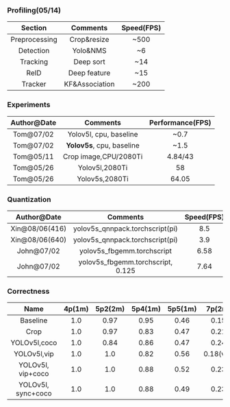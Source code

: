 ### Profiling(05/14)

|    Section    |    Comments    | Speed(FPS) |
| :-----------: | :------------: | :--------: |
| Preprocessing |  Crop&resize   |    ~500    |
|   Detection   |    Yolo&NMS    |     ~6     |
|   Tracking    |   Deep sort    |    ~14     |
|     ReID      |  Deep feature  |    ~15     |
|    Tracker    | KF&Association |    ~200    |

### Experiments


| Author@Date |          Comments          | Performance(FPS) |
| :---------: | :------------------------: | :--------------: |
|  Tom@07/02  |   Yolov5l, cpu, baseline   |       ~0.7       |
|  Tom@07/02  | **Yolov5s**, cpu, baseline |       ~1.5       |
|  Tom@05/11  |   Crop image,CPU/2080Ti    |     4.84/43      |
|  Tom@05/26  |       Yolov5l,2080Ti       |        58        |
|  Tom@05/26  |       Yolov5s,2080Ti       |      64.05       |


### Quantization

| Author@Date |             Comments              |    Speed(FPS)    |
| :---------: | :-------------------------------: | :--------------: |
| Xin@08/06(416)   | yolov5s_qnnpack.torchscript(pi)       |       8.5        |
| Xin@08/06(640)   | yolov5s_qnnpack.torchscript(pi)       |       3.9        |
| John@07/02  |    yolov5s_fbgemm.torchscript     |       6.58       |
| John@07/02  | yolov5s_fbgemm.torchscript, 0.125 |       7.64       |

### Correctness

|        Name        | 4p(1m) | 5p2(2m) | 5p4(1m) | 5p5(1m) |  7p(2m)   | Avg  |
| :----------------: | :----: | :-----: | :-----: | :-----: | :-------: | :--: |
|      Baseline      |  1.0   |  0.97   |  0.95   |  0.46   |   0.15    | 0.66 |
|        Crop        |  1.0   |  0.97   |  0.83   |  0.47   |   0.21    | 0.66 |
|    YOLOv5l,coco    |  1.0   |  0.84   |  0.86   |  0.47   |   0.24    | 0.64 |
|    YOLOv5l,vip     |  1.0   |   1.0   |  0.82   |  0.56   | 0.18(val) | 0.67 |
| YOLOv5l, vip+coco  |  1.0   |   1.0   |  0.88   |  0.52   |   0.23    | 0.69 |
| YOLOv5l, sync+coco |  1.0   |   1.0   |  0.88   |  0.49   |   0.23    | ???  |

